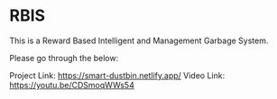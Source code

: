 # RBIS

This is a Reward Based Intelligent and Management Garbage System.

Please go through the below:

Project Link: https://smart-dustbin.netlify.app/
Video Link: https://youtu.be/CDSmoqWWs54
